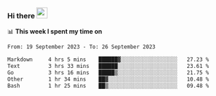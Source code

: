 ### Hi there <a href="https://www.gautamkrishnar.com/"><img src="https://media.giphy.com/media/hvRJCLFzcasrR4ia7z/giphy.gif" width="25px"></a>

📊 **This week I spent my time on**

<!--START_SECTION:waka-->

```txt
From: 19 September 2023 - To: 26 September 2023

Markdown     4 hrs 5 mins    ██████▓░░░░░░░░░░░░░░░░░░   27.23 %
Text         3 hrs 33 mins   ██████░░░░░░░░░░░░░░░░░░░   23.61 %
Go           3 hrs 16 mins   █████▒░░░░░░░░░░░░░░░░░░░   21.75 %
Other        1 hr 34 mins    ██▓░░░░░░░░░░░░░░░░░░░░░░   10.48 %
Bash         1 hr 25 mins    ██▒░░░░░░░░░░░░░░░░░░░░░░   09.48 %
```

<!--END_SECTION:waka-->

